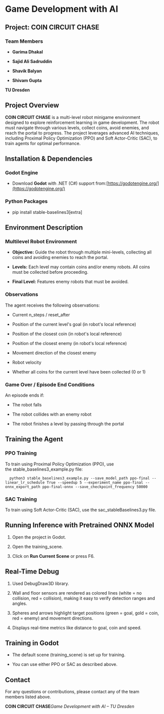 Game Development with AI
========================

Project: **COIN CIRCUIT CHASE**
-------------------------------

### Team Members

*   **Garima Dhakal**
    
*   **Sajid Ali Sadruddin**
    
*   **Shavik Balyan**
    
*   **Shivam Gupta**
    

**TU Dresden**

Project Overview
----------------

**COIN CIRCUIT CHASE** is a multi-level robot minigame environment designed to explore reinforcement learning in game development. The robot must navigate through various levels, collect coins, avoid enemies, and reach the portal to progress. The project leverages advanced AI techniques, including Proximal Policy Optimization (PPO) and Soft Actor-Critic (SAC), to train agents for optimal performance.

Installation & Dependencies
---------------------------

### Godot Engine

*   Download **Godot** with .NET (C#) support from:[https://godotengine.org/](https://godotengine.org/)
    

### Python Packages

*   pip install stable-baselines3\[extra\]
    

Environment Description
-----------------------

### Multilevel Robot Environment

*   **Objective:** Guide the robot through multiple mini-levels, collecting all coins and avoiding enemies to reach the portal.
    
*   **Levels:** Each level may contain coins and/or enemy robots. All coins must be collected before proceeding.
    
*   **Final Level:** Features enemy robots that must be avoided.
    

### Observations

The agent receives the following observations:

*   Current n\_steps / reset\_after
    
*   Position of the current level's goal (in robot's local reference)
    
*   Position of the closest coin (in robot's local reference)
    
*   Position of the closest enemy (in robot's local reference)
    
*   Movement direction of the closest enemy
    
*   Robot velocity
    
*   Whether all coins for the current level have been collected (0 or 1)
    

### Game Over / Episode End Conditions

An episode ends if:

*   The robot falls
    
*   The robot collides with an enemy robot
    
*   The robot finishes a level by passing through the portal
    

Training the Agent
------------------

### PPO Training

To train using Proximal Policy Optimization (PPO), use the stable\_baselines3\_example.py file:

`   python3 stable_baselines3_example.py --save_model_path ppo-final --linear_lr_schedule True --speedup 5 --experiment_name ppo-final --onnx_export_path ppo-final-onnx --save_checkpoint_frequency 50000   `

### SAC Training

To train using Soft Actor-Critic (SAC), use the sac\_stableBaselines3.py file.

Running Inference with Pretrained ONNX Model
--------------------------------------------

1.  Open the project in Godot.
    
2.  Open the training\_scene.
    
3.  Click on **Run Current Scene** or press F6.
    
Real-Time Debug
--------------------------------------------

1. Used DebugDraw3D library.

2. Wall and floor sensors are rendered as colored lines (white = no collision, red = collision), making it easy to verify detection ranges and angles.

3. Spheres and arrows highlight target positions (green = goal, gold = coin, red = enemy) and movement directions.

4. Displays real-time metrics like distance to goal, coin and speed.


Training in Godot
-----------------

*   The default scene (training\_scene) is set up for training.
    
*   You can use either PPO or SAC as described above.
    

Contact
-------

For any questions or contributions, please contact any of the team members listed above.

**COIN CIRCUIT CHASE**_Game Development with AI – TU Dresden_
